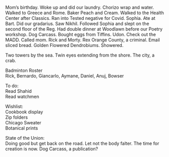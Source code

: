 Mom’s birthday. Woke up and did our laundry. Chorizo wrap and water. Walked to Greece and Rome. Baker Peach and Cream. Walked to the Health Center after Classics. Ran into Tested negative for Covid. Sophia. Ate at Bart. Did our gradarius. Saw Nikhil. Followed Sophia and slept on the second floor of the Reg. Had double dinner at Woodlawn before our Poetry workshop. Dog Carcass. Bought eggs from Tiffins. Udon. Check out the MADD. Called mom. Rick and Morty. Rex Orange County, a criminal. Email sliced bread. Golden Flowered Dendrobiums. Showered.

Two towers by the sea. Twin eyes extending from the shore. The city, a crab. 

Badminton Roster  
Rick, Bernardo, Giancarlo, Aymane, Daniel, Anuj, Bowser

To do:  
Read Shahid  
Read watchmen

Wishlist:  
Cookbook display  
Zip folders  
Chicago Sweater  
Botanical prints

State of the Union:  
Doing good but get back on the road. Let not the body falter. The time for creation is now. Dog Carcass, a publication?
